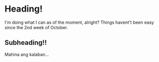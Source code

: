 # Heading!

I'm doing what I can as of the moment, alright? 
Things havent't been easy since the 2nd week of October.


## Subheading!!

Mahina ang kalaban...